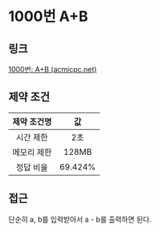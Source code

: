 # 1000번 A+B

## 링크

[1000번: A+B (acmicpc.net)](https://www.acmicpc.net/problem/1000)

## 제약 조건

| 제약 조건명 |   값    |
| :---------: | :-----: |
|  시간 제한  |   2초   |
| 메모리 제한 |  128MB  |
|  정답 비율  | 69.424% |

## 접근

단순히 a, b를 입력받아서 a - b를 출력하면 된다.
